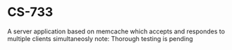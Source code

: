 # CS-733
A server application based on memcache which accepts and respondes to multiple clients simultaneosly
note: Thorough testing is pending
